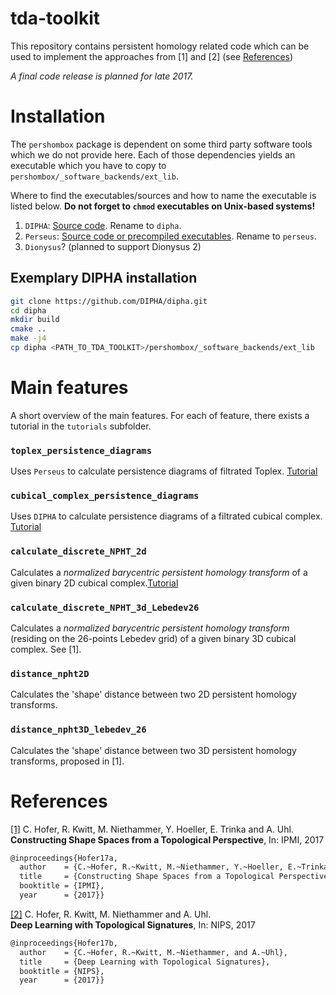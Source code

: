 # tda-toolkit

This repository contains persistent homology related code which can be used 
to implement the approaches from [1] and [2] (see [References](#references))

*A final code release is planned for late 2017.*

# Installation

The `pershombox` package is dependent on some third party software tools which we do not provide here.
Each of those dependencies yields an executable which you have to copy to 
`pershombox/_software_backends/ext_lib`.

Where to find the executables/sources and how to name the executable is listed below. 
**Do not forget to `chmod` executables on Unix-based systems!**

1. `DIPHA`: [Source code](https://github.com/DIPHA/dipha). Rename to `dipha`.
2. `Perseus`: [Source code or precompiled executables](http://people.maths.ox.ac.uk/nanda/perseus/index.html). 
Rename to `perseus`.
3. `Dionysus`? (planned to support Dionysus 2)

## Exemplary DIPHA installation

```bash
git clone https://github.com/DIPHA/dipha.git
cd dipha
mkdir build
cmake ..
make -j4
cp dipha <PATH_TO_TDA_TOOLKIT>/pershombox/_software_backends/ext_lib
```

# Main features
A short overview of the main features. For each of feature, there exists a tutorial in the 
`tutorials` subfolder.

### `toplex_persistence_diagrams`
Uses `Perseus` to calculate persistence diagrams of filtrated Toplex. [Tutorial](https://github.com/c-hofer/tda-toolkit/blob/tutorials_and_readme/tutorials/toplex_persistence_diagrams.ipynb)

### `cubical_complex_persistence_diagrams`
Uses `DIPHA` to calculate persistence diagrams of a filtrated cubical complex. [Tutorial](https://github.com/c-hofer/tda-toolkit/blob/tutorials_and_readme/tutorials/cubical_complex_persistence_diagrams.ipynb)

### `calculate_discrete_NPHT_2d`
Calculates a *normalized barycentric persistent homology transform* of a given binary 2D cubical complex.[Tutorial](https://github.com/c-hofer/tda-toolkit/blob/tutorials_and_readme/tutorials/discrete_2d_npht.ipynb)

### `calculate_discrete_NPHT_3d_Lebedev26`
Calculates a *normalized barycentric persistent homology transform* (residing on 
the 26-points Lebedev grid) of a given binary 3D cubical complex.
See [1].

### `distance_npht2D`
Calculates the 'shape' distance between two 2D persistent homology transforms. 

### `distance_npht3D_lebedev_26` 
Calculates the 'shape' distance between two 3D persistent homology transforms, proposed
in [1].

# References 
[[1]](http://wwwx.cs.unc.edu/~mn/sites/default/files/hofer2017_ipmi.pdf) 
C. Hofer, R. Kwitt, M. Niethammer, Y. Hoeller, E. Trinka and A. Uhl.    
**Constructing Shape Spaces from a Topological Perspective**, In: IPMI, 2017
```bash
@inproceedings{Hofer17a,
  author    = {C.~Hofer, R.~Kwitt, M.~Niethammer, Y.~Hoeller, E.~Trinka and A.~Uhl},
  title     = {Constructing Shape Spaces from a Topological Perspective},
  booktitle = {IPMI},
  year      = {2017}}
```

[[2]](https://arxiv.org/abs/1707.04041) 
C. Hofer, R. Kwitt, M. Niethammer and A. Uhl.     
**Deep Learning with Topological Signatures**, In: NIPS, 2017
```bash
@inproceedings{Hofer17b,
  author    = {C.~Hofer, R.~Kwitt, M.~Niethammer, and A.~Uhl},
  title     = {Deep Learning with Topological Signatures},
  booktitle = {NIPS},
  year      = {2017}}
```


